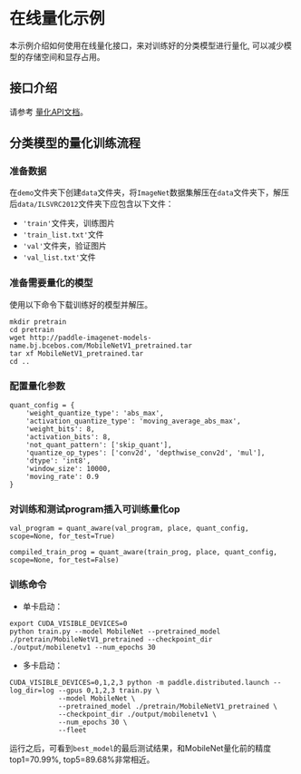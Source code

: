 # 在线量化示例

本示例介绍如何使用在线量化接口，来对训练好的分类模型进行量化, 可以减少模型的存储空间和显存占用。

## 接口介绍

请参考 <a href='https://paddlepaddle.github.io/PaddleSlim/api_cn/quantization_api.html#quant-aware'>量化API文档</a>。

## 分类模型的量化训练流程

### 准备数据

在``demo``文件夹下创建``data``文件夹，将``ImageNet``数据集解压在``data``文件夹下，解压后``data/ILSVRC2012``文件夹下应包含以下文件：
- ``'train'``文件夹，训练图片
- ``'train_list.txt'``文件
- ``'val'``文件夹，验证图片
- ``'val_list.txt'``文件

### 准备需要量化的模型

使用以下命令下载训练好的模型并解压。

```
mkdir pretrain
cd pretrain
wget http://paddle-imagenet-models-name.bj.bcebos.com/MobileNetV1_pretrained.tar
tar xf MobileNetV1_pretrained.tar
cd ..
```

### 配置量化参数

```
quant_config = {
    'weight_quantize_type': 'abs_max',
    'activation_quantize_type': 'moving_average_abs_max',
    'weight_bits': 8,
    'activation_bits': 8,
    'not_quant_pattern': ['skip_quant'],
    'quantize_op_types': ['conv2d', 'depthwise_conv2d', 'mul'],
    'dtype': 'int8',
    'window_size': 10000,
    'moving_rate': 0.9
}
```

### 对训练和测试program插入可训练量化op

```
val_program = quant_aware(val_program, place, quant_config, scope=None, for_test=True)

compiled_train_prog = quant_aware(train_prog, place, quant_config, scope=None, for_test=False)
```




### 训练命令

- 单卡启动：

```
export CUDA_VISIBLE_DEVICES=0
python train.py --model MobileNet --pretrained_model ./pretrain/MobileNetV1_pretrained --checkpoint_dir ./output/mobilenetv1 --num_epochs 30
```

- 多卡启动：
```
CUDA_VISIBLE_DEVICES=0,1,2,3 python -m paddle.distributed.launch --log_dir=log --gpus 0,1,2,3 train.py \
            --model MobileNet \
            --pretrained_model ./pretrain/MobileNetV1_pretrained \
            --checkpoint_dir ./output/mobilenetv1 \
            --num_epochs 30 \
            --fleet
```

运行之后，可看到``best_model``的最后测试结果，和MobileNet量化前的精度top1=70.99%, top5=89.68%非常相近。
